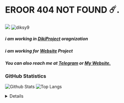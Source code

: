 # EROOR 404 NOT FOUND ☄️.
![](https://github.com/halfrost/halfrost/blob/master/icons/header_1.png?raw=true)
<a> <img src="https://komarev.com/ghpvc/?username=diksy9&style=flat-square" alt="diksy9" /> </a>
##### i am working in <a href="https://t.me/DixiProject">DikiProject</a> oragnization
##### i am working for <a href="https://github.com/diksy9/link">Website</a> Project
##### You can also reach me at <a href="https://t.me/DixiEX">Telegram</a> or <a href="https://dixiexe.netlify.app/">My Website.</a>



### GitHub Statistics
![Github Stats](https://github-readme-stats.vercel.app/api?username=diksy9&count_private=true&show_icons=true&include_all_commits=true&theme=tokyonight&show_owner=true)
![Top Langs](https://github-readme-stats.vercel.app/api/top-langs/?username=diksy9&hide=TeX&layout=compact&theme=tokyonight&langs_count=8)

<!-- https://github.com/ashutosh00710/github-readme-activity-graph -->
<details>

## Most used programming languages
![C](https://img.shields.io/badge/-C-00599c?style=flat-square&logo=C&logoColor=fff)
![Java](https://img.shields.io/badge/-Java-cd6839?style=flat-square&logo=Java&logoColor=fff)
![C#](https://img.shields.io/badge/-C%23-008b45?style=flat-square&logo=csharp&logoColor=fff)

## 💻 Working environment
[![Windows 11](https://img.shields.io/badge/Windows%2011-00adef?style=flat-square&logo=windows&logoColor=ffffff)](https://www.microsoft.com/en-us/windows/windows-11)

